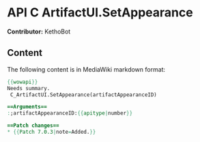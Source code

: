 # API C ArtifactUI.SetAppearance

**Contributor:** KethoBot

## Content

The following content is in MediaWiki markdown format:

```mediawiki
{{wowapi}}
Needs summary.
 C_ArtifactUI.SetAppearance(artifactAppearanceID)

==Arguments==
:;artifactAppearanceID:{{apitype|number}}

==Patch changes==
* {{Patch 7.0.3|note=Added.}}
```